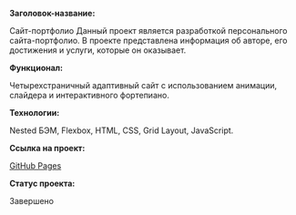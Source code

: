 **Заголовок-название:**

Сайт-портфолио
Данный проект является разработкой персонального сайта-портфолио. В проекте представлена информация об авторе, его достижения и услуги, которые он оказывает.

**Функционал:**

Четырехстраничный адаптивный сайт с использованием анимации, слайдера и интерактивного фортепиано.

**Технологии:**

Nested БЭМ, Flexbox, HTML, CSS, Grid Layout, JavaScript.

**Ссылка на проект:**

[GitHub Pages](https://olga-mus.github.io/my-site-piano/index.html)

**Статус проекта:**

Завершено
